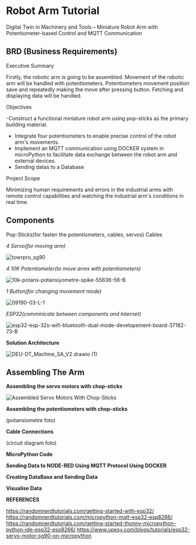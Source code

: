 # Robot Arm Tutorial

Digital Twin in Machinery and Tools – Miniature Robot Arm with Potentiometer-based Control and MQTT Communication

## BRD (Business Requirements)

Executive Summary

Firstly, the robotic arm is going to be assembled. Movement of the robotic arm will be handled with
potentiometers. Potentiometers movement position save and repeatedly making the move after pressing button.
Fetching and displaying data will be handled.

Objectives

-Construct a functional miniature robot arm using pop-sticks as the primary building material.
- Integrate four potentiometers to enable precise control of the robot arm's movements.
- Implement an MQTT communication using DOCKER system in microPython to facilitate data exchange between the
robot arm and external devices.
- Sending datas to a Database

Project Scope

Minimizing human requirements and errors in the industrial arms with remote control capabilities and
watching the industrial arm's conditions in real time.

## Components

Pop-Sticks(for fasten the potentiometers, cables, servos) 
Cables

*4 Servo(for moving arm)*

![towrpro_sg90](https://github.com/berkayguzel06/Robotic_Arm/assets/98205992/f4e308f1-529f-42a8-9e83-8806c4511df1)

*4 10K Potentiometer(to move arms with potentiometers)*

![10k-potans-potansiyometre-spike-55636-56-B](https://github.com/berkayguzel06/Robotic_Arm/assets/98205992/f572a792-8eae-4c5c-9ca6-14051aa3bcfb)

*1 Button(for changing movement mode)*

![09190-03-L-1](https://github.com/berkayguzel06/Robotic_Arm/assets/98205992/7ee6b8f5-09f8-4c25-98ab-92b3c878fd65)

*ESP32(comminicate between components and Internet)*

![esp32-esp-32s-wifi-bluetooth-dual-mode-developement-board-37182-73-B](https://github.com/berkayguzel06/Robotic_Arm/assets/98205992/485a1d5b-64e4-47ae-a275-bb5a1db75360)


**Solution Architecture**

![DEU-DT_Machine_SA_V2 drawio (1)](https://github.com/berkayguzel06/Robotic_Arm/assets/98205992/f53c1ec2-5d30-4efc-bbd9-4d4fe7cd46a4)

## Assembling The Arm
**Assembling the servo motors with chop-sticks**

![Assembled Servo Motors With Chop-Sticks](https://github.com/berkayguzel06/Robot-Arm/assets/98205992/45431c07-27ae-4cf4-8fa2-6b7f00202826)

**Assembling the potentiometers with chop-sticks**

(potansiometre foto)

**Cable Connections**

(circuit diagram foto)

**MicroPython Code**

**Sending Data to NODE-RED Using MQTT Protocol Using DOCKER**

**Creating DataBase and Sending Data**

**Visualise Data**


__REFERENCES__

https://randomnerdtutorials.com/getting-started-with-esp32/
https://randomnerdtutorials.com/micropython-mqtt-esp32-esp8266/
https://randomnerdtutorials.com/getting-started-thonny-micropython-python-ide-esp32-esp8266/
https://www.upesy.com/blogs/tutorials/esp32-servo-motor-sg90-on-micropython




